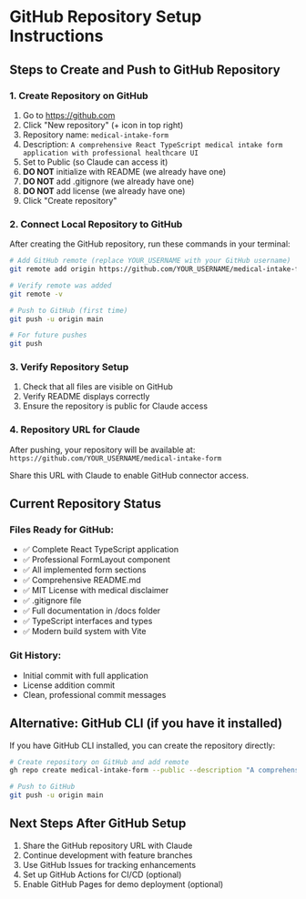 # GitHub Repository Setup Instructions

## Steps to Create and Push to GitHub Repository

### 1. Create Repository on GitHub
1. Go to https://github.com
2. Click "New repository" (+ icon in top right)
3. Repository name: `medical-intake-form`
4. Description: `A comprehensive React TypeScript medical intake form application with professional healthcare UI`
5. Set to Public (so Claude can access it)
6. **DO NOT** initialize with README (we already have one)
7. **DO NOT** add .gitignore (we already have one)
8. **DO NOT** add license (we already have one)
9. Click "Create repository"

### 2. Connect Local Repository to GitHub
After creating the GitHub repository, run these commands in your terminal:

```bash
# Add GitHub remote (replace YOUR_USERNAME with your GitHub username)
git remote add origin https://github.com/YOUR_USERNAME/medical-intake-form.git

# Verify remote was added
git remote -v

# Push to GitHub (first time)
git push -u origin main

# For future pushes
git push
```

### 3. Verify Repository Setup
1. Check that all files are visible on GitHub
2. Verify README displays correctly
3. Ensure the repository is public for Claude access

### 4. Repository URL for Claude
After pushing, your repository will be available at:
`https://github.com/YOUR_USERNAME/medical-intake-form`

Share this URL with Claude to enable GitHub connector access.

## Current Repository Status

### Files Ready for GitHub:
- ✅ Complete React TypeScript application
- ✅ Professional FormLayout component
- ✅ All implemented form sections
- ✅ Comprehensive README.md
- ✅ MIT License with medical disclaimer
- ✅ .gitignore file
- ✅ Full documentation in /docs folder
- ✅ TypeScript interfaces and types
- ✅ Modern build system with Vite

### Git History:
- Initial commit with full application
- License addition commit
- Clean, professional commit messages

## Alternative: GitHub CLI (if you have it installed)

If you have GitHub CLI installed, you can create the repository directly:

```bash
# Create repository on GitHub and add remote
gh repo create medical-intake-form --public --description "A comprehensive React TypeScript medical intake form application with professional healthcare UI"

# Push to GitHub
git push -u origin main
```

## Next Steps After GitHub Setup

1. Share the GitHub repository URL with Claude
2. Continue development with feature branches
3. Use GitHub Issues for tracking enhancements
4. Set up GitHub Actions for CI/CD (optional)
5. Enable GitHub Pages for demo deployment (optional)
